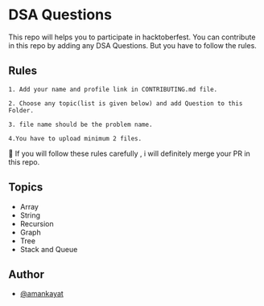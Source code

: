 
# DSA Questions

This repo will helps you to participate in hacktoberfest. You can contribute in this repo by adding any DSA Questions.
But you have to follow the rules.


## Rules


`1. Add your name and profile link in CONTRIBUTING.md file.`

`2. Choose any topic(list is given below) and add Question to this Folder.`

`3. file name should be the problem name.`

`4.You have to upload minimum 2 files.`

🔴 If you will follow these rules carefully , i will definitely merge your PR in this repo.

## Topics

 - Array
 - String
 - Recursion
 - Graph
 - Tree
 - Stack and Queue


## Author

- [@amankayat](https://www.github.com/amankayat)

